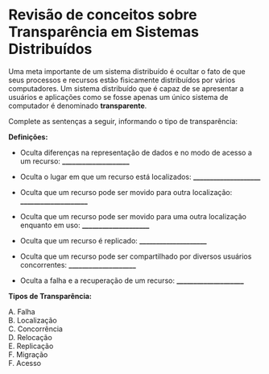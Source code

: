 # Revisão de conceitos sobre Transparência em Sistemas Distribuídos

Uma meta importante de um sistema distribuído é ocultar o fato de que seus processos e recursos estão fisicamente distribuídos por vários computadores. Um sistema distribuído que é capaz de se apresentar a usuários e aplicações como se fosse apenas um único sistema de computador é denominado **transparente**.

Complete as sentenças a seguir, informando o tipo de transparência:


**Definições:**

* Oculta diferenças na representação de dados e
no modo de acesso a um recurso: **____________________**

* Oculta o lugar em que um recurso está localizados: **____________________**
 
* Oculta que um recurso pode ser
movido para outra localização: **____________________**
 
* Oculta que um recurso pode ser movido para
uma outra localização enquanto em uso: **____________________**

* Oculta que um recurso é replicado: **____________________**

* Oculta que um recurso pode ser compartilhado
por diversos usuários concorrentes: **____________________**

* Oculta a falha e a recuperação de um recurso: **____________________**


 
**Tipos de Transparência:**

A. Falha\
B. Localização\
C. Concorrência\
D. Relocação\
E. Replicação\
F. Migração\
F. Acesso
